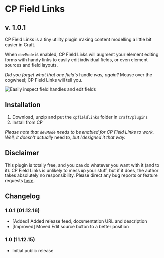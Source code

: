 # CP Field Links
## v. 1.0.1

CP Field Links is a tiny utility plugin making content modelling a little bit easier in Craft.

When `devMode` is enabled, CP Field Links will augment your element editing forms with handy links to easily edit individual fields, or even element sources and field layouts.

_Did you forget what that one field's_ handle _was, again?_ Mouse over the cogwheel; CP Field Links will tell you.

![Easily inspect field handles and edit fields](http://g.recordit.co/i8SOUKWYpq.gif)

## Installation

1. Download, unzip and put the `cpfieldlinks` folder in `craft/plugins`
2. Install from CP

_Please note that `devMode` needs to be enabled for CP Field Links to work. Well, it doesn't actually_ need _to, but I designed it that way._

## Disclaimer

This plugin is totally free, and you can do whatever you want with it (and to it). CP Field Links is unlikely to mess up your stuff, but if it does, the author takes absolutely no responsibility.
Please direct any bug reports or feature requests [here](https://github.com/mmikkel/CpFieldLinks-Craft/issues).

## Changelog

### 1.0.1 (01.12.16)
* [Added] Added release feed, documentation URL and description
* [Improved] Moved Edit source button to a better position

### 1.0 (11.12.15)
* Initial public release
